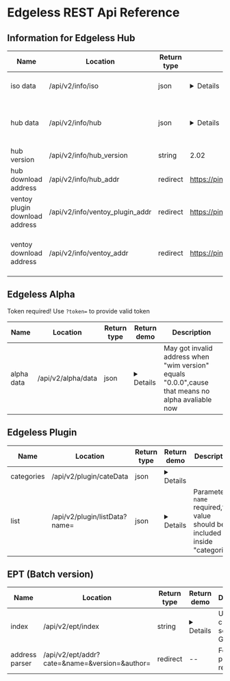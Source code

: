 # Edgeless REST Api Reference

## Information for Edgeless Hub
|Name|Location|Return type|Return demo|Description|
|--|--|--|--|--|
|iso data|/api/v2/info/iso|json|<details>`{"version":"3.2.0","name":"Edgeless_Beta_3.2.0.iso","url":"https://pineapple.edgeless.top/disk/Socket/Edgeless_Beta_3.2.0.iso"}`</details>|Only return the latest one|
|hub data|/api/v2/info/hub|json|<details>`{"miniupdate_pack_addr":"https://pineapple.edgeless.top/disk/Socket/Hub/Update/miniupdate.7z","update_pack_addr":"https://pineapple.edgeless.top/disk/Socket/Hub/Update/update.7z","full_update_redirect":"https://down.edgeless.top","update_info":{"dependencies_requirement":"1.6","wide_gaps":[]}}`</details>|Hub self information for updating etc|
|hub version|/api/v2/info/hub_version|string|2.02||
|hub download address|/api/v2/info/hub_addr|redirect|https://pineapple.edgeless.top/disk/Socket/Hub/Edgeless%20Hub_Beta_2.02.7z|Only return the latest one|
|ventoy plugin download address|/api/v2/info/ventoy_plugin_addr|redirect|https://pineapple.edgeless.top/disk/Socket/Hub/ventoy_wimboot.img|Ventoy plugin for .wim support|
|ventoy download address|/api/v2/info/ventoy_addr|redirect|https://pineapple.edgeless.top/disk/Socket/Ventoy/ventoy-1.0.46-windows.zip|Fetch release everyday by GitHub Actions|

## Edgeless Alpha
Token required! Use `?token=` to provide valid token

|Name|Location|Return type|Return demo|Description|
|--|--|--|--|--|
|alpha data|/api/v2/alpha/data|json|<details>`{"version":"3.2.5","name":"Edgeless_Alpha_3.2.5.wim","url":"https://pineapple.edgeless.top/disk/Socket/Alpha/Edgeless_Alpha_3.2.5.wim"}`</details>|May got invalid address when "wim version" equals "0.0.0",cause that means no alpha avaliable now|

## Edgeless Plugin
|Name|Location|Return type|Return demo|Description|
|--|--|--|--|--|
|categories|/api/v2/plugin/cateData|json|<details>`{"payload":["实用工具","开发辅助","配置检测","资源管理","办公编辑","输入法","录屏看图","磁盘数据","安全急救","即时通讯","安装备份","游戏娱乐","运行环境","压缩镜像","美化增强","驱动管理","下载上传","浏览器","影音播放","远程连接"]}`</details>||
|list|/api/v2/plugin/listData?name=|json|<details>`{"payload":[{"name":"Listary_5.0.2843.0_Fir.7z","size":3224692,"node_type":"FILE","url":"https://pineapple.edgeless.top/disk/插件包/资源管理/Listary_5.0.2843.0_Fir.7z"},{"name":"Everything_1.4.1.1002_Horatio Shaw.7z","size":1479652,"node_type":"FILE","url":"https://pineapple.edgeless.top/disk/插件包/资源管理/Everything_1.4.1.1002_Horatio Shaw.7z"},{"name":"ReNamer_7.3.0.0_Cno（bot）.7z","size":3245271,"node_type":"FILE","url":"https://pineapple.edgeless.top/disk/插件包/资源管理/ReNamer_7.3.0.0_Cno（bot）.7z"},{"name":"Listary_3.51.858.0_Cno（bot）.7z","size":5263228,"node_type":"FILE","url":"https://pineapple.edgeless.top/disk/插件包/资源管理/Listary_3.51.858.0_Cno（bot）.7z"},{"name":"FastCopy_3.63.0.0_Cno（bot）.7z","size":743254,"node_type":"FILE","url":"https://pineapple.edgeless.top/disk/插件包/资源管理/FastCopy_3.63.0.0_Cno（bot）.7z"}]}`</details>|Parameter `name` required,the value should be included inside "categories"|

## EPT (Batch version)
|Name|Location|Return type|Return demo|Description|
|--|--|--|--|--|
|index|/api/v2/ept/index|string|<details>Vitomu_2.0.1_Cpl.Kerry_实用工具<br/>Qemu启动测试器_3.14.7.31_chenbx_实用工具<br/>软媒设置大师_3.7.2.0_汪凯_实用工具<br/>360清理大师_1.0.0.1001_汪凯_实用工具</details>|Use character set GB2312|
|address parser|/api/v2/ept/addr?cate=&name=&version=&author=|redirect|--|Four parameters required|

